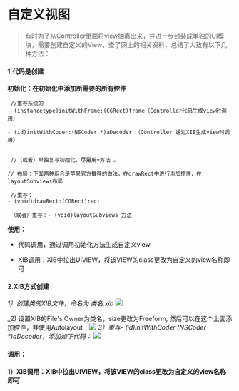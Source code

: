 # 自定义视图

> 有时为了从Controller里面将view抽离出来，并进一步封装成单独的UI模块，需要创建自定义的View，查了网上的相关资料，总结了大致有以下几种方法：

#### 1.代码是创建

**初始化：在初始化中添加所需要的所有控件**

```objc
 //重写系统的 
- (instancetype)initWithFrame:(CGRect)frame（Controller代码生成view时调用）

- (id)initWithCoder:(NSCoder *)aDecoder （Controller 通过XIB生成view时调用）
```

```objc

 //（或者）单独复写初始化，尽量用+方法 。

// 布局：下面两种组合是苹果官方推荐的做法，在drawRect中进行添加控件，在layoutSubviews布局

 //重写：
- (void)drawRect:(CGRect)rect

 （或者）重写：- (void)layoutSubviews 方法
```

**使用：**

* 代码调用，通过调用初始化方法生成自定义view.

* XIB调用：XIB中拉出UIVIEW，将该VIEW的class更改为自定义的view名称即可


#### 2.XIB方式创建

_1）创建类的XIB文件，命名为 类名.xib_
 ![](http://upload-images.jianshu.io/upload_images/1125888-a95a6d279a4d06aa.png?imageMogr2/auto-orient/strip%7CimageView2/2/w/1240)

_2) 设置XIB的File's Owner为类名，size更改为Freeform, 然后可以在这个上面添加控件，并使用Autolayout
_
![](http://upload-images.jianshu.io/upload_images/1125888-6fa6e91e8ba29cdc.png?imageMogr2/auto-orient/strip%7CimageView2/2/w/1240)
_3）重写- (id)initWithCoder:(NSCoder *)aDecoder，添加如下代码：_
![](http://upload-images.jianshu.io/upload_images/1125888-46d3856afdbeb1f9.png?imageMogr2/auto-orient/strip%7CimageView2/2/w/1240)
#### 调用：

 **1）XIB调用：XIB中拉出UIVIEW，将该VIEW的class更改为自定义的view名称即可**



